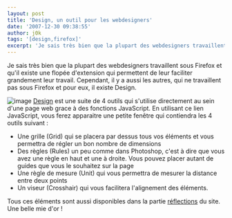 ```yaml
---
layout: post
title: 'Design, un outil pour les webdesigners'
date: '2007-12-30 09:38:55'
author: j0k
tags: '[design,firefox]'
excerpt: 'Je sais très bien que la plupart des webdesigners travaillent sous Firefox et qu''il existe une flopée d''extension qui permettent de leur faciliter grandement leur travail.   Cependant, il y a aussi les autres, qui ne travaillent pas sous Firefox et pour eux, il existe Design.'
---
```


Je sais très bien que la plupart des webdesigners travaillent sous Firefox et qu'il existe une flopée d'extension qui permettent de leur faciliter grandement leur travail.   Cependant, il y a aussi les autres, qui ne travaillent pas sous Firefox et pour eux, il existe Design.

 ![image](http://kwout.com/cutout/m/ep/jb/qs2_bor_rou_efefef.jpg)
[Design](http://www.sprymedia.co.uk/article/Design) est une suite de 4 outils qui s'utilise directement au sein d'une page web grace à des fonctions JavaScript.
En utilisant ce lien JavaScript, vous ferez apparaitre une petite fenêtre qui contiendra les 4 outils suivant :

* Une grille (Grid) qui se placera par dessus tous vos éléments et vous permettra de régler un bon nombre de dimensions
* Des règles (Rules) un peu comme dans Photoshop, c'est à dire que vous avez une règle en haut et une à droite. Vous pouvez placer autant de guides que vous le souhaitez sur la page
* Une règle de mesure (Unit) qui vous permettra de mesurer la distance entre deux points
* Un viseur (Crosshair) qui vous facilitera l'alignement des éléments.

Tous ces éléments sont aussi disponibles dans la partie [réflections](http://www.sprymedia.co.uk/reflections) du site. Une belle mie d'or !
